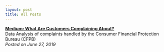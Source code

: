 ```yaml
---
layout: post
title: All Posts
---
```



**[Medium: What Are Customers Complaining About?](https://medium.com/@lwj.liuwenjing/what-are-customers-complaining-about-27792dc15151)**  
Data Analysis of complaints handled by the Consumer Financial Protection Bureau (CFPB)    
*Posted on June 27, 2019*  
